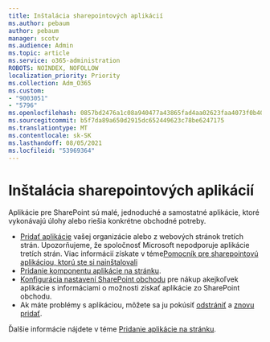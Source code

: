 ```yaml
---
title: Inštalácia sharepointových aplikácií
ms.author: pebaum
author: pebaum
manager: scotv
ms.audience: Admin
ms.topic: article
ms.service: o365-administration
ROBOTS: NOINDEX, NOFOLLOW
localization_priority: Priority
ms.collection: Adm_O365
ms.custom:
- "9003051"
- "5796"
ms.openlocfilehash: 0857bd2476a1c08a940477a43865fad4aa02623faa4073f0b40f8ca5ecaed0e1
ms.sourcegitcommit: b5f7da89a650d2915dc652449623c78be6247175
ms.translationtype: MT
ms.contentlocale: sk-SK
ms.lasthandoff: 08/05/2021
ms.locfileid: "53969364"
---
```

# <a name="install-sharepoint-apps"></a>Inštalácia sharepointových aplikácií

Aplikácie pre SharePoint sú malé, jednoduché a samostatné aplikácie, ktoré vykonávajú úlohy alebo riešia konkrétne obchodné potreby.

- [Pridať aplikácie](https://support.microsoft.com/office/ef9c0dbd-7fe1-4715-a1b0-fe3bc81317cb) vašej organizácie alebo z webových stránok tretích strán. Upozorňujeme, že spoločnosť Microsoft nepodporuje aplikácie tretích strán. Viac informácií získate v téme[Pomocník pre sharepointovú aplikáciou, ktorú ste si nainštalovali](https://support.office.com/article/get-help-for-a-sharepoint-app-you-installed-fd98af7f-6af0-4573-8360-8f5631c6ab21)
-   [Pridanie komponentu aplikácie na stránku](https://support.microsoft.com/office/6f06c0b7-44b8-4c69-b4ad-85197eee8d78).
-   [Konfigurácia nastavení SharePoint obchodu](https://docs.microsoft.com/sharepoint/configure-sharepoint-store-settings) pre nákup akejkoľvek aplikácie s informáciami o možnosti získať aplikácie zo SharePoint obchodu.
-   Ak máte problémy s aplikáciou, môžete sa ju pokúsiť [odstrániť](https://support.microsoft.com/office/03198d1b-c33b-498d-9469-af641a587d6c) a [znovu pridať](https://support.microsoft.com/office/ef9c0dbd-7fe1-4715-a1b0-fe3bc81317cb).

Ďalšie informácie nájdete v téme [Pridanie aplikácie na stránku](https://support.microsoft.com/office/add-an-app-to-a-site-ef9c0dbd-7fe1-4715-a1b0-fe3bc81317cb).